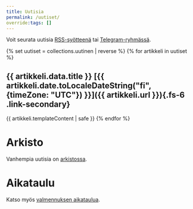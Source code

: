 ```yaml
---
title: Uutisia
permalink: /uutiset/
override:tags: []
---
```


Voit seurata uutisia
<a href="/feed.xml" rel="alternate" type="application/atom+xml">RSS-syötteenä</a>
tai
<a href="https://t.me/+TS59DXkdJpozNDU0">Telegram-ryhmässä</a>.

{% set uutiset = collections.uutinen | reverse %}
{% for artikkeli in uutiset %}

## {{ artikkeli.data.title }} [{{ artikkeli.date.toLocaleDateString("fi", {timeZone: "UTC"}) }}]({{ artikkeli.url }}){.fs-6 .link-secondary}

{{ artikkeli.templateContent | safe }}
{% endfor %}

# Arkisto

Vanhempia uutisia on [arkistossa](/vanhaset.html).

# Aikataulu

Katso myös [valmennuksen aikataulua](/aikataulu/).
